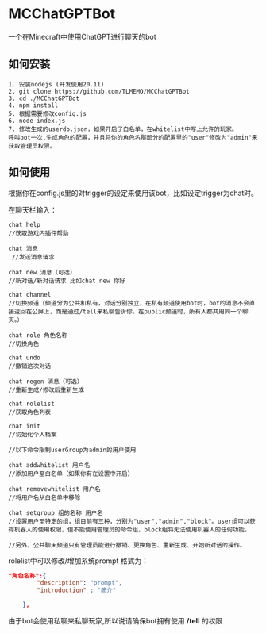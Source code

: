 # MCChatGPTBot
一个在Minecraft中使用ChatGPT进行聊天的bot

## 如何安装
```
1. 安装nodejs (开发使用20.11)
2. git clone https://github.com/TLMEMO/MCChatGPTBot
3. cd ./MCChatGPTBot
4. npm install
5. 根据需要修改config.js
6. node index.js
7. 修改生成的userdb.json，如果开启了白名单，在whitelist中写上允许的玩家。
呼叫bot一次,生成角色的配置，并且将你的角色名那部分的配置里的"user"修改为"admin"来获取管理员权限。

```

## 如何使用

根据你在config.js里的对trigger的设定来使用该bot，比如设定trigger为chat时。

在聊天栏输入：
```
chat help 
//获取游戏内插件帮助

chat 消息
 //发送消息请求

chat new 消息（可选）
//新对话/新对话请求 比如chat new 你好

chat channel
//切换频道（频道分为公共和私有，对话分别独立，在私有频道使用bot时，bot的消息不会直接返回在公屏上，而是通过/tell来私聊告诉你。在public频道时，所有人都共用同一个聊天。）

chat role 角色名称
//切换角色

chat undo
//撤销这次对话 

chat regen 消息（可选）
//重新生成/修改后重新生成 

chat rolelist
//获取角色列表 

chat init
//初始化个人档案

//以下命令限制userGroup为admin的用户使用

chat addwhitelist 用户名
//添加用户至白名单（如果你有在设置中开启）

chat removewhitelist 用户名
//将用户名从白名单中移除

chat setgroup 组的名称 用户名
//设置用户至特定的组，组目前有三种，分别为"user","admin","block"。user组可以获得机器人的使用权限，但不能使用管理员的命令组，block组将无法使用机器人的任何功能。

//另外，公共聊天频道只有管理员能进行撤销、更换角色、重新生成、开始新对话的操作。

```

rolelist中可以修改/增加系统prompt 格式为：
```json
"角色名称":{
        "description": "prompt",
        "introduction" : "简介"

    },
```

由于bot会使用私聊来私聊玩家,所以说请确保bot拥有使用 __/tell__ 的权限